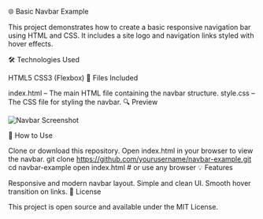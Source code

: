 
🌐 Basic Navbar Example

This project demonstrates how to create a basic responsive navigation bar using HTML and CSS. It includes a site logo and navigation links styled with hover effects.

🛠️ Technologies Used

HTML5
CSS3 (Flexbox)
📁 Files Included

index.html – The main HTML file containing the navbar structure.
style.css – The CSS file for styling the navbar.
🔍 Preview

![Navbar Screenshot](<img width="1054" height="805" alt="navbar-preview" src="https://github.com/user-attachments/assets/a8af4f4a-56b5-4a8a-874b-e806d382c691" />
)

🚀 How to Use

Clone or download this repository.
Open index.html in your browser to view the navbar.
git clone https://github.com/yourusername/navbar-example.git
cd navbar-example
open index.html  # or use any browser
💡 Features

Responsive and modern navbar layout.
Simple and clean UI.
Smooth hover transition on links.
📄 License

This project is open source and available under the MIT License.


